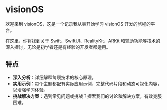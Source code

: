 
# visionOS

欢迎来到 visionOS，这是一个记录我从零开始学习 visionOS 开发的旅程的平台。

在这里，你将找到关于 Swift、SwiftUI、RealityKit、ARKit 和辅助功能等技术的深入探讨，无论是初学者还是有经验的开发者都适用。

## 特点

- **深入分析**：详细解释每项技术的核心原理。
- **实用示例**：每个主题都配有实际应用示例、完整代码片段和动态可视化内容，以增强学习体验。
- **挑战解决方案**：遇到常见问题或挑战？探索我们的讨论和解决方案，有效克服困难。


